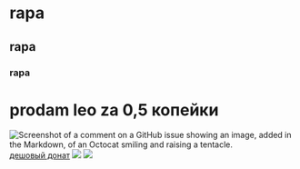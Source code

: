 # rapa
## rapa
### rapa
# prodam leo za 0,5 копейки
![Screenshot of a comment on a GitHub issue showing an image, added in the Markdown, of an Octocat smiling and raising a tentacle.](https://avatars.mds.yandex.net/i?id=8bc913d9e1c84f88af4156acbf9eab096dc30477-4441308-images-thumbs&n=13](https://avatars.mds.yandex.net/i?id=8ee70535b0208053be925f2a199832187f6f2141-10725450-images-thumbs&n=13)](https://avatars.mds.yandex.net/i?id=bfd2739af1aa376e6e29486fe1a6b79fe809773f-8498042-images-thumbs&n=13))
[дешовый донат](https://genshin.hoyoverse.com/pc-launcher/?new_pc=1#/)
![](https://files.vgtimes.ru/gallery/main/171129/1640632356_5599.jpeg)
![](https://i.playground.ru/e/3jpWOayGTtmVTFV9jBoMWQ.png)
